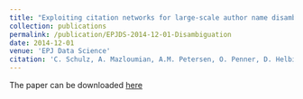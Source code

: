 ```yaml
---
title: "Exploiting citation networks for large-scale author name disambiguation"
collection: publications
permalink: /publication/EPJDS-2014-12-01-Disambiguation
date: 2014-12-01
venue: 'EPJ Data Science'
citation: 'C. Schulz, A. Mazloumian, A.M. Petersen, O. Penner, D. Helbing (2014) &quot;Exploiting citation networks for large-scale author name disambiguation&quot; <i>EPJ Data Science</i>. 3(1)'
---
```

The paper can be downloaded [here]()
